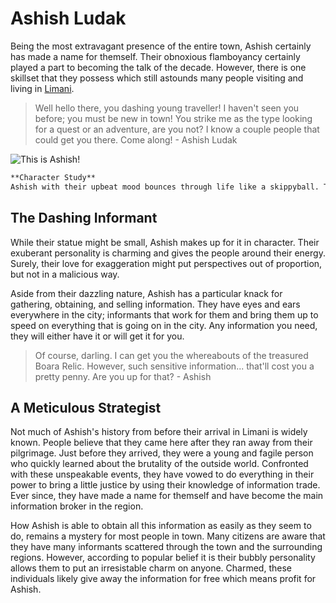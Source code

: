 # Ashish Ludak
Being the most extravagant presence of the entire town, Ashish certainly has made a name for themself. Their obnoxious flamboyancy certainly played a part to becoming the talk of the decade. However, there is one skillset that they possess which still astounds many people visiting and living in [Limani](../../regions/eshil/limani.md).

> Well hello there, you dashing young traveller! I haven't seen you before; you must be new in town! You strike me as the type looking for a quest or an adventure, are you not? I know a couple people that could get you there. Come along! - Ashish Ludak

![This is Ashish!](../../npcs/eshil/ashishLudak/ashishLudak.jpg)

```markdown
**Character Study**
Ashish with their upbeat mood bounces through life like a skippyball. Their long and black hair - often braided - wave through the air accompanied by their surprisingly pale skin. With lively and dark amber eyes, they are capable of spotting every new and old adventurer setting foot in down; which is rather impressive, considering they are a mere 90cm (3ft) all. If anything, it is almost a miracle Ashish hasn't been blown away by the wind yet with just 16kgs holder her on the ground. 
```

## The Dashing Informant
While their statue might be small, Ashish makes up for it in character. Their exuberant personality is charming and gives the people around their energy. Surely, their love for exaggeration might put perspectives out of proportion, but not in a malicious way.

Aside from their dazzling nature, Ashish has a particular knack for gathering, obtaining, and selling information. They have eyes and ears everywhere in the city; informants that work for them and bring them up to speed on everything that is going on in the city. Any information you need, they will either have it or will get it for you.

> Of course, darling. I can get you the whereabouts of the treasured Boara Relic. However, such sensitive information... that'll cost you a pretty penny. Are you up for that? - Ashish

## A Meticulous Strategist
Not much of Ashish's history from before their arrival in Limani is widely known. People believe that they came here after they ran away from their pilgrimage. Just before they arrived, they were a young and fagile person who quickly learned about the brutality of the outside world. Confronted with these unspeakable events, they have vowed to do everything in their power to bring a little justice by using their knowledge of information trade. Ever since, they have made a name for themself and have become the main information broker in the region.

How Ashish is able to obtain all this information as easily as they seem to do, remains a mystery for most people in town. Many citizens are aware that they have many informants scattered through the town and the surrounding regions. However, according to popular belief it is their bubbly personality allows them to put an irresistable charm on anyone. Charmed, these individuals likely give away the information for free which means profit for Ashish.